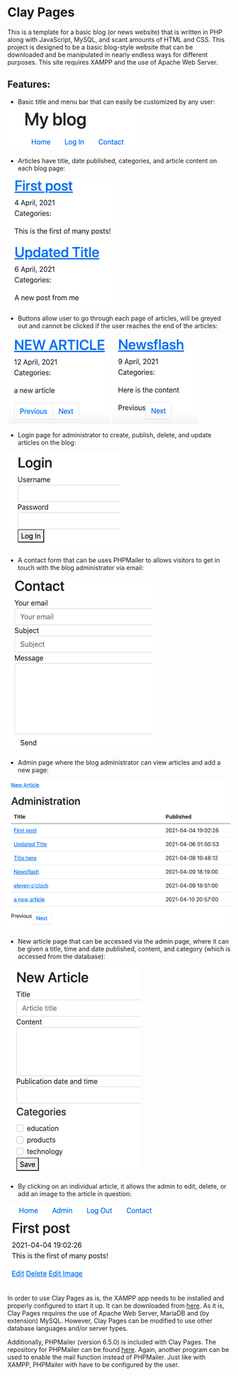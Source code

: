 # Clay Pages

This is a template for a basic blog (or news website) that is written in PHP along with JavaScript, MySQL, and scant amounts of HTML and CSS. This project is designed to be a basic blog-style website that can be downloaded and be manipulated in nearly endless ways for different purposes. This site requires XAMPP and the use of Apache Web Server.

## Features:

- Basic title and menu bar that can easily be customized by any user:

![alt text](images/menu_n_title.png)

- Articles have title, date published, categories, and article content on each blog page:

![alt text](images/articles.png)

- Buttons allow user to go through each page of articles, will be greyed out and cannot be clicked if the user reaches the end of the articles:

![alt text](images/page_selectors.png) ![alt text](images/grey_selectors.png)

- Login page for administrator to create, publish, delete, and update articles on the blog: 

![alt text](images/login.png)

- A contact form that can be uses PHPMailer to allows visitors to get in touch with the blog administrator via email:

![alt text](images/contact.png)

- Admin page where the blog administrator can view articles and add a new page:

![alt text](images/admin_page.png)

- New article page that can be accessed via the admin page, where it can be given a title, time and date published, content, and category (which is accessed from the database):

![alt text](images/new_article_page.png)

- By clicking on an individual article, it allows the admin to edit, delete, or add an image to the article in question:

![alt text](images/admin_controls.png)

In order to use Clay Pages as is, the XAMPP app needs to be installed and properly configured to start it up. It can be downloaded from [here](https://www.apachefriends.org/download.html). As it is, Clay Pages requires the use of Apache Web Server, MariaDB and (by extension) MySQL. However, Clay Pages can be modified to use other database languages and/or server types. 

Additionally, PHPMailer (version 6.5.0) is included with Clay Pages. The repository for PHPMailer can be found [here](https://github.com/PHPMailer/PHPMailer). Again, another program can be used to enable the mail function instead of PHPMailer. Just like with XAMPP, PHPMailer with have to be configured by the user.